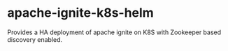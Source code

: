 # apache-ignite-k8s-helm
Provides a HA deployment of apache ignite on K8S with Zookeeper based discovery enabled.
